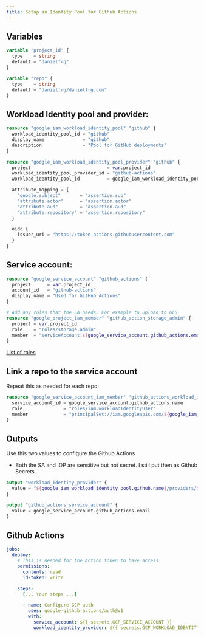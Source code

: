 ```yaml
---
title: Setup an Identity Pool for Github Actions
---
```

## Variables

```terraform
variable "project_id" {
  type    = string
  default = "danielfrg"
}

variable "repo" {
  type    = string
  default = "danielfrg/danielfrg.com"
}
```

## Workload Identity pool and provider:

```terraform
resource "google_iam_workload_identity_pool" "github" {
  workload_identity_pool_id = "github"
  display_name              = "github"
  description               = "Pool for GitHub deployments"
}

resource "google_iam_workload_identity_pool_provider" "github" {
  project                            = var.project_id
  workload_identity_pool_provider_id = "github-actions"
  workload_identity_pool_id          = google_iam_workload_identity_pool.github.workload_identity_pool_id

  attribute_mapping = {
    "google.subject"       = "assertion.sub"
    "attribute.actor"      = "assertion.actor"
    "attribute.aud"        = "assertion.aud"
    "attribute.repository" = "assertion.repository"
  }

  oidc {
    issuer_uri = "https://token.actions.githubusercontent.com"
  }
}
```

## Service account:

```terraform
resource "google_service_account" "github_actions" {
  project      = var.project_id
  account_id   = "github-actions"
  display_name = "Used for GitHub Actions"
}

# Add any roles that the SA needs. For example to upload to GCS
resource "google_project_iam_member" "github_action_storage_admin" {
  project = var.project_id
  role    = "roles/storage.admin"
  member  = "serviceAccount:${google_service_account.github_actions.email}"
}
```

[List of roles](https://cloud.google.com/iam/docs/understanding-roles)

## Link a repo to the service account

Repeat this as needed for each repo:

```terraform
resource "google_service_account_iam_member" "github_actions_workload_identity_repo" {
  service_account_id = google_service_account.github_actions.name
  role               = "roles/iam.workloadIdentityUser"
  member             = "principalSet://iam.googleapis.com/${google_iam_workload_identity_pool.github.name}/attribute.repository/${var.repo}"
}
```

## Outputs

Use this two values to configure the Github Actions

- Both the SA and IDP are sensitive but not secret. I still put then as Github Secrets.

```Terraform
output "workload_identity_provider" {
  value = "${google_iam_workload_identity_pool.github.name}/providers/${google_iam_workload_identity_pool_provider.github.workload_identity_pool_provider_id}"
}

output "github_actions_service_account" {
  value = google_service_account.github_actions.email
}
```

## Github Actions

```yaml
jobs:
  deploy:
    # This is needed for the Action token to have access
    permissions:
      contents: read
      id-token: write

    steps:
      [... Your steps ...]

      - name: Configure GCP auth
        uses: google-github-actions/auth@v1
        with:
          service_account: ${{ secrets.GCP_SERVICE_ACCOUNT }}
          workload_identity_provider: ${{ secrets.GCP_WORKLOAD_IDENTITY_PROVIDER }}
```